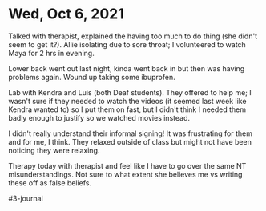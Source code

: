 # Wed, Oct 6, 2021
Talked with therapist, explained the having too much to do thing (she didn't seem to get it?). Allie isolating due to sore throat; I volunteered to watch Maya for 2 hrs in evening.

Lower back went out last night, kinda went back in but then was having problems again. Wound up taking some ibuprofen. 

Lab with Kendra and Luis (both Deaf students). They offered to help me; I wasn't sure if they needed to watch the videos (it seemed last week like Kendra wanted to) so I put them on fast, but I didn't think I needed them badly enough to justify so we watched movies instead. 

I didn't really understand their informal signing! It was frustrating for them and for me, I think. They relaxed outside of class but might not have been noticing they were relaxing. 

Therapy today with therapist and feel like I have to go over the same NT misunderstandings. Not sure to what extent she believes me vs writing these off as false beliefs.

#3-journal
